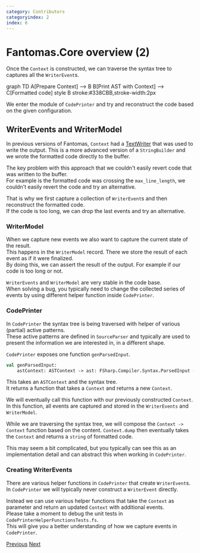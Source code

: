 ```yaml
---
category: Contributors
categoryindex: 2
index: 6
---
```

# Fantomas.Core overview (2)

Once the `Context` is constructed, we can traverse the syntax tree to captures all the `WriterEvent`s.

<div class="mermaid text-center">
graph TD
    A[Prepare Context] --> B
    B[Print AST with Context] --> C[Formatted code]
    style B stroke:#338CBB,stroke-width:2px
 </div>

We enter the module of `CodePrinter` and try and reconstruct the code based on the given configuration.

## WriterEvents and WriterModel

In previous versions of Fantomas, `Context` had a [TextWriter](https://docs.microsoft.com/en-us/dotnet/api/system.io.textwriter?view=net-6.0) that was used to write the output.
This is a more advanced version of a `StringBuilder` and we wrote the formatted code directly to the buffer.

The key problem with this approach that we couldn't easily revert code that was written to the buffer.  
For example is the formatted code was crossing the `max_line_length`, we couldn't easily revert the code and try an alternative.

That is why we first capture a collection of `WriterEvent`s and then reconstruct the formatted code.  
If the code is too long, we can drop the last events and try an alternative.

### WriterModel

When we capture new events we also want to capture the current state of the result.  
This happens in the `WriterModel` record. There we store the result of each event as if it were finalized.  
By doing this, we can assert the result of the output. For example if our code is too long or not.

`WriterEvents` and `WriterModel` are very stable in the code base.  
When solving a bug, you typically need to change the collected series of events by using different helper function inside `CodePrinter`.

### CodePrinter

In `CodePrinter` the syntax tree is being traversed with helper of various (partial) active patterns.  
These active patterns are defined in `SourceParser` and typically are used to present the information we are interested in, in a different shape.

`CodePrinter` exposes one function `genParsedInput`.

```fsharp
val genParsedInput:
    astContext: ASTContext -> ast: FSharp.Compiler.Syntax.ParsedInput -> (Context.Context -> Context.Context)
```

This takes an `ASTContext` and the syntax tree.  
It returns a function that takes a `Context` and returns a new `Context`.

We will eventually call this function with our previously constructed `Context`.  
In this function, all events are captured and stored in the `WriterEvents` and `WriterModel`.

While we are traversing the syntax tree, we will compose the `Context -> Context` function based on the content.
`Context.dump` then eventually takes the `Context` and returns a `string` of formatted code.

This may seem a bit complicated, but you typically can see this as an implementation detail and can abstract this when working in `CodePrinter`.

### Creating WriterEvents

There are various helper functions in `CodePrinter` that create `WriterEvent`s.  
In `CodePrinter` we will typically never construct a `WriterEvent` directly.

Instead we can use various helper functions that take the `Context` as parameter and return an updated `Context` with additional events.  
Please take a moment to debug the unit tests in `CodePrinterHelperFunctionsTests.fs`.  
This will give you a better understanding of how we capture events in `CodePrinter`.

<div class="d-flex justify-content-between my-4">
  <a href="./Prepare%20Context.html">Previous</a>
  <a href="./Formatted+Code.html">Next</a>
</div>